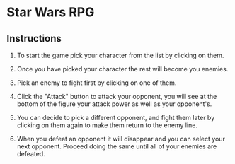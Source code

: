 # Star Wars RPG

## Instructions

1. To start the game pick your character from the list by clicking on them.

2. Once you have picked your character the rest will become you enemies. 

3. Pick an enemy to fight first by clicking on one of them. 

4. Click the "Attack" button to attack your opponent, you will see at the bottom of the figure your attack power as well as your opponent's. 

5. You can decide to pick a different opponent, and fight them later by clicking on them again to make them return to the enemy line. 

6. When you defeat an opponent it will disappear and you can select your next opponent. Proceed doing the same until all of your enemies are defeated.